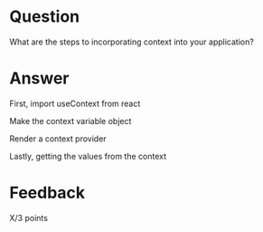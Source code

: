 # Question

What are the steps to incorporating context into your application?

# Answer

First, import useContext from react

Make the context variable object

Render a context provider

Lastly, getting the values from the context

# Feedback

X/3 points
